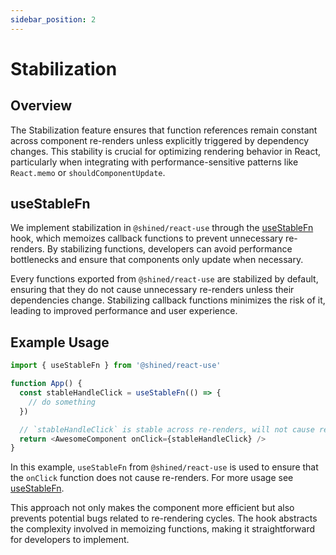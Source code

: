 ```yaml
---
sidebar_position: 2
---
```


# Stabilization

## Overview

The Stabilization feature ensures that function references remain constant across component re-renders unless explicitly triggered by dependency changes. This stability is crucial for optimizing rendering behavior in React, particularly when integrating with performance-sensitive patterns like `React.memo` or `shouldComponentUpdate`.

## useStableFn

We implement stabilization in `@shined/react-use` through the [useStableFn](/reference/use-stable-fn) hook, which memoizes callback functions to prevent unnecessary re-renders. By stabilizing functions, developers can avoid performance bottlenecks and ensure that components only update when necessary.

Every functions exported from `@shined/react-use` are stabilized by default, ensuring that they do not cause unnecessary re-renders unless their dependencies change. Stabilizing callback functions minimizes the risk of it, leading to improved performance and user experience.

## Example Usage

```javascript
import { useStableFn } from '@shined/react-use'

function App() {
  const stableHandleClick = useStableFn(() => {
    // do something
  })

  // `stableHandleClick` is stable across re-renders, will not cause re-renders unless dependencies change
  return <AwesomeComponent onClick={stableHandleClick} />
}
```

In this example, `useStableFn` from `@shined/react-use` is used to ensure that the `onClick` function does not cause re-renders. For more usage see [useStableFn](/reference/use-stable-fn).

This approach not only makes the component more efficient but also prevents potential bugs related to re-rendering cycles. The hook abstracts the complexity involved in memoizing functions, making it straightforward for developers to implement.
